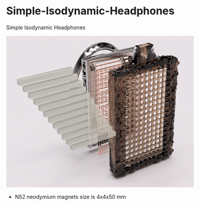 # Simple-Isodynamic-Headphones
Simple Isodynamic Headphones

![3D Model](Simple_Isodynamic_Headphones_Rendered.png)


- N52 neodymium magnets size is 4x4x50 mm
